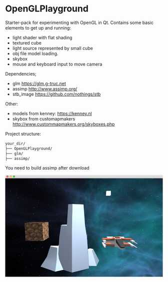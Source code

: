 # OpenGLPlayground

Starter-pack for experimenting with OpenGL in Qt. Contains some basic elements to get up and running:
+ light shader with flat shading
+ textured cube
+ light source represented by small cube
+ obj file model loading.
+ skybox
+ mouse and keyboard input to move camera

Dependencies;
+ glm https://glm.g-truc.net
+ assimp http://www.assimp.org/
+ stb_image https://github.com/nothings/stb

Other:
+ models from kenney: https://kenney.nl
+ skybox from customapmakers http://www.custommapmakers.org/skyboxes.php

Project structure:
```
your_dir/
├── OpenGLPlayground/
├── glm/
├── assimp/
```
You need to build assimp after download

![Screen shots](https://github.com/GunnarKarlsson/OpenGLplayground/raw/master/ss1.png)
